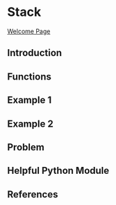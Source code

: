 # Stack

[Welcome Page](https://github.com/Morthais/data_structure_final/blob/main/0-welcome.md)

## Introduction

## Functions

## Example 1

## Example 2

## Problem

## Helpful Python Module

## References
